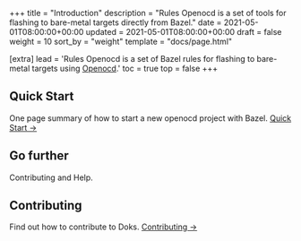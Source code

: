 +++
title = "Introduction"
description = "Rules Openocd is a set of tools for flashing to bare-metal targets directly from Bazel."
date = 2021-05-01T08:00:00+00:00
updated = 2021-05-01T08:00:00+00:00
draft = false
weight = 10
sort_by = "weight"
template = "docs/page.html"

[extra]
lead = 'Rules Openocd is a set of Bazel rules for flashing to bare-metal targets using <a href="https://openocd.org/">Openocd</a>.'
toc = true
top = false
+++

## Quick Start

One page summary of how to start a new openocd project with Bazel. [Quick Start →](../quick-start/)

## Go further

Contributing and Help.

## Contributing

Find out how to contribute to Doks. [Contributing →](../../contributing/how-to-contribute/)